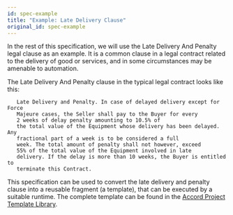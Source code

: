 ```yaml
---
id: spec-example
title: "Example: Late Delivery Clause"
original_id: spec-example
---
```


In the rest of this specification, we will use the Late Delivery And Penalty legal clause as an example. It is a common clause in a legal contract related to the delivery of good or services, and in some circumstances may be amenable to automation.

The Late Delivery And Penalty clause in the typical legal contract looks like this:

```text
   Late Delivery and Penalty. In case of delayed delivery except for Force
   Majeure cases, the Seller shall pay to the Buyer for every
   2 weeks of delay penalty amounting to 10.5% of
   the total value of the Equipment whose delivery has been delayed. Any
   fractional part of a week is to be considered a full
   week. The total amount of penalty shall not however, exceed
   55% of the total value of the Equipment involved in late
   delivery. If the delay is more than 10 weeks, the Buyer is entitled to
   terminate this Contract.
```

This specification can be used to convert the late delivery and penalty clause into a reusable fragment (a template), that can be executed by a suitable runtime. The complete template can be found in the [Accord Project Template Library](https://templates.accordproject.org/latedeliveryandpenalty@0.13.0.html).

